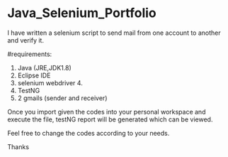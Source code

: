 # Java_Selenium_Portfolio
I have written a selenium script to send mail from one account to another and verify it.



#requirements:
1. Java (JRE,JDK1.8)
2. Eclipse IDE
3. selenium webdriver 4.
4. TestNG
5. 2 gmails (sender and receiver)

Once you import given the codes into your personal workspace and execute the file, testNG report will be generated
which can be viewed.

Feel free to change the codes according to your needs.


Thanks
